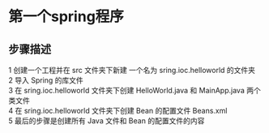 # 第一个spring程序

##  步骤描述
1 	创建一个工程并在 src 文件夹下新建
一个名为 sring.ioc.helloworld 的文件夹 <br>
2 	导入 Spring 的库文件 <br>
3 	在 sring.ioc.helloworld 文件夹下创建 HelloWorld.java 和 MainApp.java 两个类文件 <br>
4 	在 sring.ioc.helloworld 文件夹下创建 Bean 的配置文件 Beans.xml <br>
5 	最后的步骤是创建所有 Java 文件和 Bean 的配置文件的内容